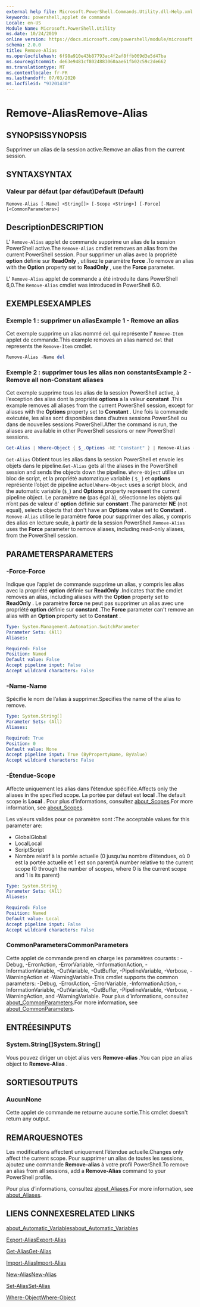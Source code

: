 ```yaml
---
external help file: Microsoft.PowerShell.Commands.Utility.dll-Help.xml
keywords: powershell,applet de commande
Locale: en-US
Module Name: Microsoft.PowerShell.Utility
ms.date: 10/24/2019
online version: https://docs.microsoft.com/powershell/module/microsoft.powershell.utility/remove-alias?view=powershell-7&WT.mc_id=ps-gethelp
schema: 2.0.0
title: Remove-Alias
ms.openlocfilehash: 6f98a910e43b87793ac4f2af8ffb069d3e5d47ba
ms.sourcegitcommit: de63e9481cf8024883060aae61fb02c59c2de662
ms.translationtype: MT
ms.contentlocale: fr-FR
ms.lasthandoff: 07/03/2020
ms.locfileid: "93201430"
---
```

# <span data-ttu-id="4a893-103">Remove-Alias</span><span class="sxs-lookup"><span data-stu-id="4a893-103">Remove-Alias</span></span>

## <span data-ttu-id="4a893-104">SYNOPSIS</span><span class="sxs-lookup"><span data-stu-id="4a893-104">SYNOPSIS</span></span>
<span data-ttu-id="4a893-105">Supprimer un alias de la session active.</span><span class="sxs-lookup"><span data-stu-id="4a893-105">Remove an alias from the current session.</span></span>

## <span data-ttu-id="4a893-106">SYNTAX</span><span class="sxs-lookup"><span data-stu-id="4a893-106">SYNTAX</span></span>

### <span data-ttu-id="4a893-107">Valeur par défaut (par défaut)</span><span class="sxs-lookup"><span data-stu-id="4a893-107">Default (Default)</span></span>

```
Remove-Alias [-Name] <String[]> [-Scope <String>] [-Force] [<CommonParameters>]
```

## <span data-ttu-id="4a893-108">Description</span><span class="sxs-lookup"><span data-stu-id="4a893-108">DESCRIPTION</span></span>

<span data-ttu-id="4a893-109">L' `Remove-Alias` applet de commande supprime un alias de la session PowerShell active.</span><span class="sxs-lookup"><span data-stu-id="4a893-109">The `Remove-Alias` cmdlet removes an alias from the current PowerShell session.</span></span> <span data-ttu-id="4a893-110">Pour supprimer un alias avec la propriété **option** définie sur **ReadOnly** , utilisez le paramètre **force** .</span><span class="sxs-lookup"><span data-stu-id="4a893-110">To remove an alias with the **Option** property set to **ReadOnly** , use the **Force** parameter.</span></span>

<span data-ttu-id="4a893-111">L' `Remove-Alias` applet de commande a été introduite dans PowerShell 6,0.</span><span class="sxs-lookup"><span data-stu-id="4a893-111">The `Remove-Alias` cmdlet was introduced in PowerShell 6.0.</span></span>

## <span data-ttu-id="4a893-112">EXEMPLES</span><span class="sxs-lookup"><span data-stu-id="4a893-112">EXAMPLES</span></span>

### <span data-ttu-id="4a893-113">Exemple 1 : supprimer un alias</span><span class="sxs-lookup"><span data-stu-id="4a893-113">Example 1 - Remove an alias</span></span>

<span data-ttu-id="4a893-114">Cet exemple supprime un alias nommé `del` qui représente l' `Remove-Item` applet de commande.</span><span class="sxs-lookup"><span data-stu-id="4a893-114">This example removes an alias named `del` that represents the `Remove-Item` cmdlet.</span></span>

```powershell
Remove-Alias -Name del
```

### <span data-ttu-id="4a893-115">Exemple 2 : supprimer tous les alias non constants</span><span class="sxs-lookup"><span data-stu-id="4a893-115">Example 2 - Remove all non-Constant aliases</span></span>

<span data-ttu-id="4a893-116">Cet exemple supprime tous les alias de la session PowerShell active, à l’exception des alias dont la propriété **options** a la valeur **constant** .</span><span class="sxs-lookup"><span data-stu-id="4a893-116">This example removes all aliases from the current PowerShell session, except for aliases with the **Options** property set to **Constant** .</span></span> <span data-ttu-id="4a893-117">Une fois la commande exécutée, les alias sont disponibles dans d’autres sessions PowerShell ou dans de nouvelles sessions PowerShell.</span><span class="sxs-lookup"><span data-stu-id="4a893-117">After the command is run, the aliases are available in other PowerShell sessions or new PowerShell sessions.</span></span>

```powershell
Get-Alias | Where-Object { $_.Options -NE "Constant" } | Remove-Alias -Force
```

<span data-ttu-id="4a893-118">`Get-Alias` Obtient tous les alias dans la session PowerShell et envoie les objets dans le pipeline.</span><span class="sxs-lookup"><span data-stu-id="4a893-118">`Get-Alias` gets all the aliases in the PowerShell session and sends the objects down the pipeline.</span></span>
<span data-ttu-id="4a893-119">`Where-Object` utilise un bloc de script, et la propriété automatique variable ( `$_` ) et **options** représente l’objet de pipeline actuel.</span><span class="sxs-lookup"><span data-stu-id="4a893-119">`Where-Object` uses a script block, and the automatic variable (`$_`) and **Options** property represent the current pipeline object.</span></span> <span data-ttu-id="4a893-120">Le paramètre **ne** (pas égal à), sélectionne les objets qui n’ont pas de valeur d' **option** définie sur **constant** .</span><span class="sxs-lookup"><span data-stu-id="4a893-120">The parameter **NE** (not equal), selects objects that don't have an **Options** value set to **Constant** .</span></span> <span data-ttu-id="4a893-121">`Remove-Alias` utilise le paramètre **force** pour supprimer des alias, y compris des alias en lecture seule, à partir de la session PowerShell.</span><span class="sxs-lookup"><span data-stu-id="4a893-121">`Remove-Alias` uses the **Force** parameter to remove aliases, including read-only aliases, from the PowerShell session.</span></span>

## <span data-ttu-id="4a893-122">PARAMETERS</span><span class="sxs-lookup"><span data-stu-id="4a893-122">PARAMETERS</span></span>

### <span data-ttu-id="4a893-123">-Force</span><span class="sxs-lookup"><span data-stu-id="4a893-123">-Force</span></span>

<span data-ttu-id="4a893-124">Indique que l’applet de commande supprime un alias, y compris les alias avec la propriété **option** définie sur **ReadOnly** .</span><span class="sxs-lookup"><span data-stu-id="4a893-124">Indicates that the cmdlet removes an alias, including aliases with the **Option** property set to **ReadOnly** .</span></span> <span data-ttu-id="4a893-125">Le paramètre **force** ne peut pas supprimer un alias avec une propriété **option** définie sur **constant** .</span><span class="sxs-lookup"><span data-stu-id="4a893-125">The **Force** parameter can't remove an alias with an **Option** property set to **Constant** .</span></span>

```yaml
Type: System.Management.Automation.SwitchParameter
Parameter Sets: (All)
Aliases:

Required: False
Position: Named
Default value: False
Accept pipeline input: False
Accept wildcard characters: False
```

### <span data-ttu-id="4a893-126">-Name</span><span class="sxs-lookup"><span data-stu-id="4a893-126">-Name</span></span>

<span data-ttu-id="4a893-127">Spécifie le nom de l’alias à supprimer.</span><span class="sxs-lookup"><span data-stu-id="4a893-127">Specifies the name of the alias to remove.</span></span>

```yaml
Type: System.String[]
Parameter Sets: (All)
Aliases:

Required: True
Position: 0
Default value: None
Accept pipeline input: True (ByPropertyName, ByValue)
Accept wildcard characters: False
```

### <span data-ttu-id="4a893-128">-Étendue</span><span class="sxs-lookup"><span data-stu-id="4a893-128">-Scope</span></span>

<span data-ttu-id="4a893-129">Affecte uniquement les alias dans l’étendue spécifiée.</span><span class="sxs-lookup"><span data-stu-id="4a893-129">Affects only the aliases in the specified scope.</span></span> <span data-ttu-id="4a893-130">La portée par défaut est **local** .</span><span class="sxs-lookup"><span data-stu-id="4a893-130">The default scope is **Local** .</span></span> <span data-ttu-id="4a893-131">Pour plus d’informations, consultez [about_Scopes](../microsoft.powershell.core/about/about_scopes.md).</span><span class="sxs-lookup"><span data-stu-id="4a893-131">For more information, see [about_Scopes](../microsoft.powershell.core/about/about_scopes.md).</span></span>

<span data-ttu-id="4a893-132">Les valeurs valides pour ce paramètre sont :</span><span class="sxs-lookup"><span data-stu-id="4a893-132">The acceptable values for this parameter are:</span></span>

- <span data-ttu-id="4a893-133">Global</span><span class="sxs-lookup"><span data-stu-id="4a893-133">Global</span></span>
- <span data-ttu-id="4a893-134">Local</span><span class="sxs-lookup"><span data-stu-id="4a893-134">Local</span></span>
- <span data-ttu-id="4a893-135">Script</span><span class="sxs-lookup"><span data-stu-id="4a893-135">Script</span></span>
- <span data-ttu-id="4a893-136">Nombre relatif à la portée actuelle (0 jusqu’au nombre d’étendues, où 0 est la portée actuelle et 1 est son parent)</span><span class="sxs-lookup"><span data-stu-id="4a893-136">A number relative to the current scope (0 through the number of scopes, where 0 is the current scope and 1 is its parent)</span></span>

```yaml
Type: System.String
Parameter Sets: (All)
Aliases:

Required: False
Position: Named
Default value: Local
Accept pipeline input: False
Accept wildcard characters: False
```

### <span data-ttu-id="4a893-137">CommonParameters</span><span class="sxs-lookup"><span data-stu-id="4a893-137">CommonParameters</span></span>

<span data-ttu-id="4a893-138">Cette applet de commande prend en charge les paramètres courants : -Debug, -ErrorAction, -ErrorVariable, -InformationAction, -InformationVariable, -OutVariable, -OutBuffer, -PipelineVariable, -Verbose, -WarningAction et -WarningVariable.</span><span class="sxs-lookup"><span data-stu-id="4a893-138">This cmdlet supports the common parameters: -Debug, -ErrorAction, -ErrorVariable, -InformationAction, -InformationVariable, -OutVariable, -OutBuffer, -PipelineVariable, -Verbose, -WarningAction, and -WarningVariable.</span></span> <span data-ttu-id="4a893-139">Pour plus d’informations, consultez [about_CommonParameters](https://go.microsoft.com/fwlink/?LinkID=113216).</span><span class="sxs-lookup"><span data-stu-id="4a893-139">For more information, see [about_CommonParameters](https://go.microsoft.com/fwlink/?LinkID=113216).</span></span>

## <span data-ttu-id="4a893-140">ENTRÉES</span><span class="sxs-lookup"><span data-stu-id="4a893-140">INPUTS</span></span>

### <span data-ttu-id="4a893-141">System.String[]</span><span class="sxs-lookup"><span data-stu-id="4a893-141">System.String[]</span></span>

<span data-ttu-id="4a893-142">Vous pouvez diriger un objet alias vers **Remove-alias** .</span><span class="sxs-lookup"><span data-stu-id="4a893-142">You can pipe an alias object to **Remove-Alias** .</span></span>

## <span data-ttu-id="4a893-143">SORTIES</span><span class="sxs-lookup"><span data-stu-id="4a893-143">OUTPUTS</span></span>

### <span data-ttu-id="4a893-144">Aucun</span><span class="sxs-lookup"><span data-stu-id="4a893-144">None</span></span>

<span data-ttu-id="4a893-145">Cette applet de commande ne retourne aucune sortie.</span><span class="sxs-lookup"><span data-stu-id="4a893-145">This cmdlet doesn't return any output.</span></span>

## <span data-ttu-id="4a893-146">REMARQUES</span><span class="sxs-lookup"><span data-stu-id="4a893-146">NOTES</span></span>

<span data-ttu-id="4a893-147">Les modifications affectent uniquement l’étendue actuelle.</span><span class="sxs-lookup"><span data-stu-id="4a893-147">Changes only affect the current scope.</span></span> <span data-ttu-id="4a893-148">Pour supprimer un alias de toutes les sessions, ajoutez une commande **Remove-alias** à votre profil PowerShell.</span><span class="sxs-lookup"><span data-stu-id="4a893-148">To remove an alias from all sessions, add a **Remove-Alias** command to your PowerShell profile.</span></span>

<span data-ttu-id="4a893-149">Pour plus d’informations, consultez [about_Aliases](../microsoft.powershell.core/about/about_aliases.md).</span><span class="sxs-lookup"><span data-stu-id="4a893-149">For more information, see [about_Aliases](../microsoft.powershell.core/about/about_aliases.md).</span></span>

## <span data-ttu-id="4a893-150">LIENS CONNEXES</span><span class="sxs-lookup"><span data-stu-id="4a893-150">RELATED LINKS</span></span>

[<span data-ttu-id="4a893-151">about_Automatic_Variables</span><span class="sxs-lookup"><span data-stu-id="4a893-151">about_Automatic_Variables</span></span>](../Microsoft.PowerShell.Core/About/about_Automatic_Variables.md)

[<span data-ttu-id="4a893-152">Export-Alias</span><span class="sxs-lookup"><span data-stu-id="4a893-152">Export-Alias</span></span>](Export-Alias.md)

[<span data-ttu-id="4a893-153">Get-Alias</span><span class="sxs-lookup"><span data-stu-id="4a893-153">Get-Alias</span></span>](Get-Alias.md)

[<span data-ttu-id="4a893-154">Import-Alias</span><span class="sxs-lookup"><span data-stu-id="4a893-154">Import-Alias</span></span>](Import-Alias.md)

[<span data-ttu-id="4a893-155">New-Alias</span><span class="sxs-lookup"><span data-stu-id="4a893-155">New-Alias</span></span>](New-Alias.md)

[<span data-ttu-id="4a893-156">Set-Alias</span><span class="sxs-lookup"><span data-stu-id="4a893-156">Set-Alias</span></span>](Set-Alias.md)

[<span data-ttu-id="4a893-157">Where-Object</span><span class="sxs-lookup"><span data-stu-id="4a893-157">Where-Object</span></span>](../Microsoft.PowerShell.Core/Where-Object.md)
